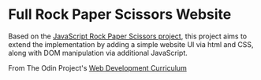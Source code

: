 # Full Rock Paper Scissors Website
Based on the [JavaScript Rock Paper Scissors project](https://github.com/thesofakillers/RockPaperScissors), this project aims to extend the implementation by adding a simple website UI via html and CSS, along with DOM manipulation via additional JavaScript.

From The Odin Project's [Web Development Curriculum](https://www.theodinproject.com/courses/web-development-101)
